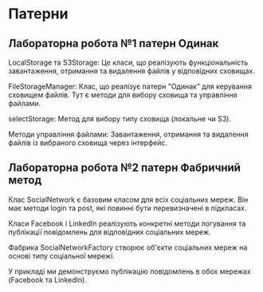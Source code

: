 # Патерни

## Лабораторна робота №1 патерн Одинак

LocalStorage та S3Storage: Це класи, що реалізують функціональність завантаження, отримання та видалення файлів у відповідних сховищах.

FileStorageManager: Клас, що реалізує патерн "Одинак" для керування сховищем файлів. Тут є методи для вибору сховища та управління файлами.

selectStorage: Метод для вибору типу сховища (локальне чи S3).

Методи управління файлами: Завантаження, отримання та видалення файлів із вибраного сховища через інтерфейс.

##  Лабораторна робота №2 патерн Фабричний метод

Клас SocialNetwork є базовим класом для всіх соціальних мереж. Він має методи login та post, які повинні бути перевизначені в підкласах.

Класи Facebook і LinkedIn реалізують конкретні методи логування та публікації повідомлень для відповідних соціальних мереж.

Фабрика SocialNetworkFactory створює об'єкти соціальних мереж на основі типу соціальної мережі.

У прикладі ми демонструємо публікацію повідомлень в обох мережах (Facebook та LinkedIn).